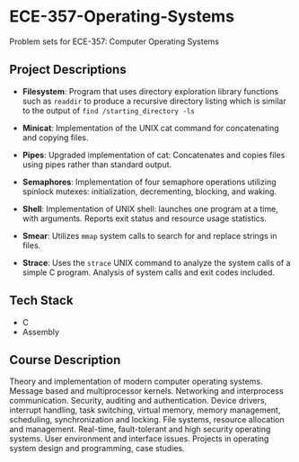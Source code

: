 # ECE-357-Operating-Systems
Problem sets for ECE-357: Computer Operating Systems

## Project Descriptions
- **Filesystem**: Program that uses directory exploration library functions such as `readdir` to produce a recursive
directory listing which is similar to the output of `find /starting_directory -ls`

- **Minicat**: Implementation of the UNIX cat command for concatenating and copying files.

- **Pipes**: Upgraded implementation of cat: Concatenates and copies files using pipes rather than standard output.

- **Semaphores**: Implementation of four semaphore operations utilizing spinlock mutexes: initialization, decrementing, blocking, and waking. 

- **Shell**: Implementation of UNIX shell: launches one program at a time, with arguments. Reports exit status and resource usage statistics.

- **Smear**: Utilizes `mmap` system calls to search for and replace strings in files.

- **Strace**: Uses the `strace` UNIX command to analyze the system calls of a simple C program. Analysis of system calls and exit codes included.


## Tech Stack
- C
- Assembly


## Course Description
Theory and implementation of modern computer operating systems. Message based and multiprocessor kernels. Networking and interprocess communication. Security, auditing and authentication. Device drivers, interrupt handling, task switching, virtual memory, memory management, scheduling, synchronization and locking. File systems, resource allocation and management. Real-time, fault-tolerant and high security operating systems. User environment and interface issues. Projects in operating system design and programming, case studies.
